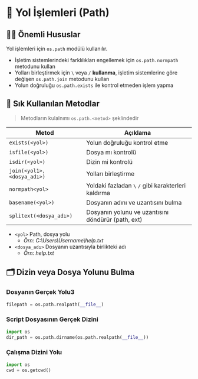 # 🚩 Yol İşlemleri (Path)

## 👨‍🏫 Önemli Hususlar

Yol işlemleri için `os.path` modülü kullanılır.

- İşletim sistemlerindeki farklılıkları engellemek için `os.path.normpath` metodunu kullan
- Yolları birleştirmek için `\` veya `/` **kullanma**, işletim sistemlerine göre değişen `os.path.join` metodunu kullan
- Yolun doğruluğu `os.path.exists` ile kontrol etmeden işlem yapma


## 🌟 Sık Kullanılan Metodlar

> Metodların kulalnımı `os.path.<metod>` şeklindedir

| Metod                       | Açıklama                                            |
| --------------------------- | --------------------------------------------------- |
| `exists(<yol>)`             | Yolun doğruluğu kontrol etme                        |
| `isfile(<yol>)`             | Dosya mı kontrolü                                   |
| `isdir(<yol>)`              | Dizin mi kontrolü                                   |
| `join(<yol1>, <dosya_adı>)` | Yolları birleştirme                                 |
| `normpath<yol>`             | Yoldaki fazladan `\` `/` gibi karakterleri kaldırma |
| `basename(<yol>)`           | Dosyanın adını ve uzantısını bulma                  |
| `splitext(<dosya_adı>)`     | Dosyanın yolunu ve uzantısını döndürür (path, ext)  |

- `<yol>` Path, dosya yolu
  - _Örn: C:\Users\Username\help.txt_
- `<dosya_adı>` Dosyanın uzantısıyla birlikteki adı
  - _Örn: help.txt_

## 🗂 Dizin veya Dosya Yolunu Bulma

### Dosyanın Gerçek Yolu3

```py
filepath = os.path.realpath(__file__)
```

### Script Dosyasının Gerçek Dizini

```py
import os 
dir_path = os.path.dirname(os.path.realpath(__file__))
```

### Çalışma Dizini Yolu
```py
import os
cwd = os.getcwd()
```
